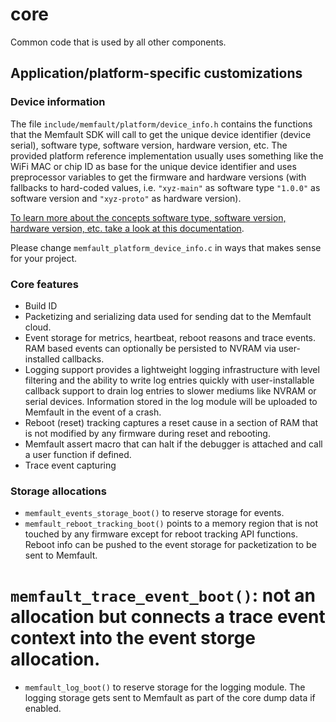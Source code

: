 # core

Common code that is used by all other components.

## Application/platform-specific customizations

### Device information

The file `include/memfault/platform/device_info.h` contains the functions that
the Memfault SDK will call to get the unique device identifier (device serial),
software type, software version, hardware version, etc. The provided platform
reference implementation usually uses something like the WiFi MAC or chip ID as
base for the unique device identifier and uses preprocessor variables to get the
firmware and hardware versions (with fallbacks to hard-coded values, i.e.
`"xyz-main"` as software type `"1.0.0"` as software version and `"xyz-proto"` as
hardware version).

[To learn more about the concepts software type, software version, hardware version, etc. take a look at this documentation](https://mflt.io/36NGGgi).

Please change `memfault_platform_device_info.c` in ways that makes sense for
your project.

### Core features

- Build ID
- Packetizing and serializing data used for sending dat to the Memfault cloud.
- Event storage for metrics, heartbeat, reboot reasons and trace events. RAM
  based events can optionally be persisted to NVRAM via user-installed
  callbacks.
- Logging support provides a lightweight logging infrastructure with level
  filtering and the ability to write log entries quickly with user-installable
  callback support to drain log entries to slower mediums like NVRAM or serial
  devices. Information stored in the log module will be uploaded to Memfault in
  the event of a crash.
- Reboot (reset) tracking captures a reset cause in a section of RAM that is not
  modified by any firmware during reset and rebooting.
- Memfault assert macro that can halt if the debugger is attached and call a
  user function if defined.
- Trace event capturing

### Storage allocations

- `memfault_events_storage_boot()` to reserve storage for events.
- `memfault_reboot_tracking_boot()` points to a memory region that is not
  touched by any firmware except for reboot tracking API functions. Reboot info
  can be pushed to the event storage for packetization to be sent to Memfault.

# `memfault_trace_event_boot()`: not an allocation but connects a trace event context into the event storge allocation.

- `memfault_log_boot()` to reserve storage for the logging module. The logging
  storage gets sent to Memfault as part of the core dump data if enabled.
